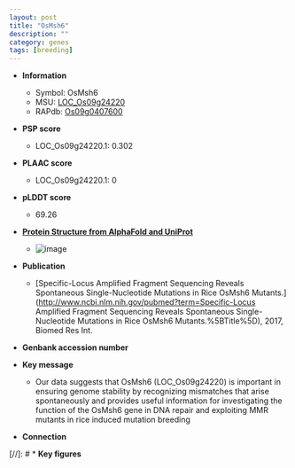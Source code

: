 ```yaml
---
layout: post
title: "OsMsh6"
description: ""
category: genes
tags: [breeding]
---
```


* **Information**  
    + Symbol: OsMsh6  
    + MSU: [LOC_Os09g24220](http://rice.plantbiology.msu.edu/cgi-bin/ORF_infopage.cgi?orf=LOC_Os09g24220)  
    + RAPdb: [Os09g0407600](http://rapdb.dna.affrc.go.jp/viewer/gbrowse_details/irgsp1?name=Os09g0407600)  

* **PSP score**  
    + LOC_Os09g24220.1: 0.302 

* **PLAAC score**  
    + LOC_Os09g24220.1: 0 

* **pLDDT score**
    + 69.26

* **[Protein Structure from AlphaFold and UniProt](https://www.uniprot.org/uniprotkb/A0A0N7KQS3/entry#structure)**
    + ![image](https://ricepsp.github.io/images/A/AF-A0A0N7KQS3-F1.png)

* **Publication**  
    + [Specific-Locus Amplified Fragment Sequencing Reveals Spontaneous Single-Nucleotide Mutations in Rice OsMsh6 Mutants.](http://www.ncbi.nlm.nih.gov/pubmed?term=Specific-Locus Amplified Fragment Sequencing Reveals Spontaneous Single-Nucleotide Mutations in Rice OsMsh6 Mutants.%5BTitle%5D), 2017, Biomed Res Int.

* **Genbank accession number**  

* **Key message**  
    + Our data suggests that OsMsh6 (LOC_Os09g24220) is important in ensuring genome stability by recognizing mismatches that arise spontaneously and provides useful information for investigating the function of the OsMsh6 gene in DNA repair and exploiting MMR mutants in rice induced mutation breeding

* **Connection**  

[//]: # * **Key figures**  


